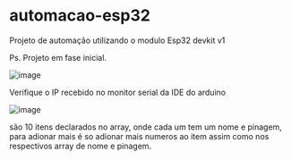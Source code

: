 # automacao-esp32

Projeto de automação utilizando o modulo Esp32 devkit v1

Ps. Projeto em fase inicial.

![image](https://github.com/carlosalbertotuma/automacao-esp32/assets/13341724/97f83f82-1238-4742-8b9c-64b8b639dd08)

Verifique o IP recebido no monitor serial da IDE do arduino

![image](https://github.com/carlosalbertotuma/automacao-esp32/assets/13341724/25c88efc-561a-41e1-b5ab-852c0b93b52d)

são 10 itens declarados no array, onde cada um tem um nome e pinagem, para adionar mais é so adionar mais numeros ao item assim como nos respectivos array de nome e pinagem.
